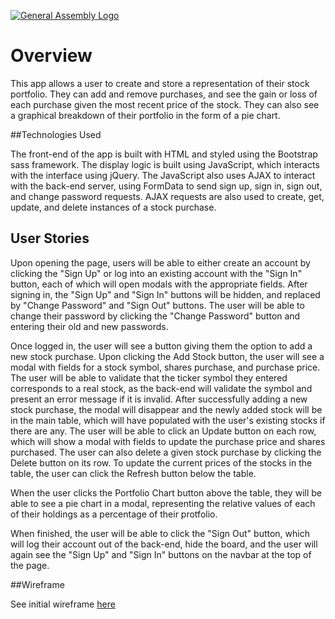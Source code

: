 [![General Assembly Logo](https://camo.githubusercontent.com/1a91b05b8f4d44b5bbfb83abac2b0996d8e26c92/687474703a2f2f692e696d6775722e636f6d2f6b6538555354712e706e67)](https://generalassemb.ly/education/web-development-immersive)

# Overview

This app allows a user to create and store a representation of their stock
portfolio. They can add and remove purchases, and see the gain or loss of each
purchase given the most recent price of the stock. They can also see a graphical
breakdown of their portfolio in the form of a pie chart.

##Technologies Used

The front-end of the app is built with HTML and styled using the Bootstrap sass
framework. The display logic is built using JavaScript, which interacts with the
interface using jQuery. The JavaScript also uses AJAX to interact with the
back-end server, using FormData to send sign up, sign in, sign out, and
change password requests. AJAX requests are also used to create, get, update,
and delete instances of a stock purchase.

## User Stories

Upon opening the page, users will be able to either create an account by
clicking the "Sign Up" or log into an existing account with the "Sign In"
button, each of which will open modals with the appropriate fields. After
signing in, the "Sign Up" and "Sign In" buttons will be hidden, and replaced
by "Change Password" and "Sign Out" buttons. The user will be able to change
their password by clicking the "Change Password" button and entering their old
and new passwords.

Once logged in, the user will see a button giving them the option to add a new
stock purchase. Upon clicking the Add Stock button, the user will see a modal
with fields for a stock symbol, shares purchase, and purchase price. The user
will be able to validate that the ticker symbol they entered corresponds to a
real stock, as the back-end will validate the symbol and present an error
message if it is invalid. After successfully adding a new stock purchase, the
modal will disappear and the newly added stock will be in the main table, which
will have populated with the user's existing stocks if there are any. The user
will be able to click an Update button on each row, which will show a modal
with fields to update the purchase price and shares purchased. The user can
also delete a given stock purchase by clicking the Delete button on its row.
To update the current prices of the stocks in the table, the user can click the
Refresh button below the table.

When the user clicks the Portfolio Chart button above the table, they will be
able to see a pie chart in a modal, representing the relative values of each of
their holdings as a percentage of their protfolio.

When finished, the user will be able to click the "Sign Out"
button, which will log their account out of the back-end, hide the board, and
the user will again see the "Sign Up" and "Sign In" buttons on the navbar at
the top of the page.

##Wireframe

See initial wireframe [here](https://drive.google.com/file/d/0B7bwsjwFCuRgYkM4WjU3bHhGUHNMR3lYVWVJd21NYnpKbHpr/view?usp=sharing)
